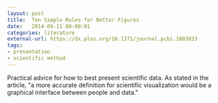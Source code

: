 ```yaml
---
layout: post
title:  Ten Simple Rules for Better Figures
date:   2014-09-11 00:00:01
categories: literature
external-url: https://dx.plos.org/10.1371/journal.pcbi.1003833
tags:
- presentation
- scientific method
---
```


Practical advice for how to best present scientific data. As stated in the article, "a more accurate definition for scientific visualization would be a graphical interface between people and data."
